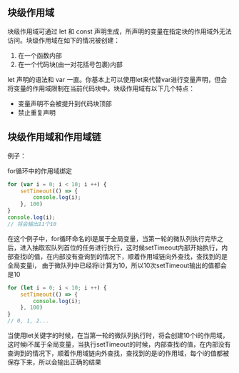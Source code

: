 ## 块级作用域

块级作用域可通过 let 和 const 声明生成，所声明的变量在指定块的作用域外无法访问。块级作用域在如下的情况被创建：

1. 在一个函数内部
2. 在一个代码块(由一对花括号包裹)内部

let 声明的语法和 var 一直。你基本上可以使用let来代替var进行变量声明，但会将变量的作用域限制在当前代码块中。块级作用域有以下几个特点：

- 变量声明不会被提升到代码块顶部
- 禁止重复声明



## 块级作用域和作用域链

例子：

for循环中的作用域绑定

```javascript
for (var i = 0; i < 10; i ++) {
	setTimeout(() => {
        console.log(i);
    }, 100)	
}
console.log(i);
// 将会输出11个10
```

在这个例子中，for循环命名的i是属于全局变量，当第一轮的微队列执行完毕之后，进入抽取宏队列首位的任务进行执行，这时候setTimeout内部开始执行，内部查找i的值，在内部没有查询到的情况下，顺着作用域链向外查找，查找到的是全局变量i， 由于微队列中已经将i计算为10，所以10次setTimeout输出的值都会是10

```javascript
for (let i = 0; i < 10; i ++) {
	setTimeout(() => {
        console.log(i);
    }, 100)	
}
// 0, 1, 2...
```

当使用let关键字的时候，在当第一轮的微队列执行时，将会创建10个i的作用域，这时候i不属于全局变量，当执行setTimeout的时候，内部查找i的值，在内部没有查询到的情况下，顺着作用域链向外查找，查找到的是i的作用域，每个i的值都被保存下来，所以会输出正确的结果

